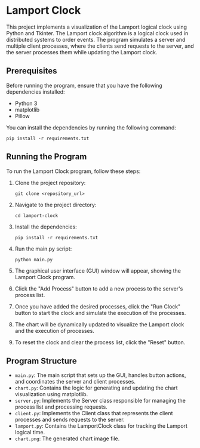 # Lamport Clock

This project implements a visualization of the Lamport logical clock using Python and Tkinter. The Lamport clock algorithm is a logical clock used in distributed systems to order events. The program simulates a server and multiple client processes, where the clients send requests to the server, and the server processes them while updating the Lamport clock.

## Prerequisites

Before running the program, ensure that you have the following dependencies installed:

- Python 3
- matplotlib
- Pillow

You can install the dependencies by running the following command:

```
pip install -r requirements.txt
```

## Running the Program

To run the Lamport Clock program, follow these steps:

1. Clone the project repository:

   ```
   git clone <repository_url>
   ```

2. Navigate to the project directory:

   ```
   cd lamport-clock
   ```

3. Install the dependencies:

   ```
   pip install -r requirements.txt
   ```

4. Run the main.py script:

   ```
   python main.py
   ```

5. The graphical user interface (GUI) window will appear, showing the Lamport Clock program.

6. Click the "Add Process" button to add a new process to the server's process list.

7. Once you have added the desired processes, click the "Run Clock" button to start the clock and simulate the execution of the processes.

8. The chart will be dynamically updated to visualize the Lamport clock and the execution of processes.

9. To reset the clock and clear the process list, click the "Reset" button.

## Program Structure

- `main.py`: The main script that sets up the GUI, handles button actions, and coordinates the server and client processes.
- `chart.py`: Contains the logic for generating and updating the chart visualization using matplotlib.
- `server.py`: Implements the Server class responsible for managing the process list and processing requests.
- `client.py`: Implements the Client class that represents the client processes and sends requests to the server.
- `lamport.py`: Contains the LamportClock class for tracking the Lamport logical time.
- `chart.png`: The generated chart image file.

